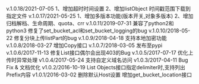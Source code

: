 v.1.0.18/2021-07-05
    1、增加超时时间设置
    2、增加listObject 时间戳范围下载到指定文件
v.1.0.17/2021-05-25
    1、增加多版本功能(版本开关,对象多版本)
    2、增加归档解档、生命周期、quota、crr
v.1.0.11/2019-07-31
    兼容了python2和python3
    修复了set_bucket_acl和set_bucket_logging的bug
v.1.0.10/2018-05-22
    修复分块上传listPart的bug
v.1.0.9/2018-04-18
    支持本地加密功能
v.1.0.8/2018-03-27
    增加Copy接口
v.1.0.7/2018-03-05
    发布至pypi
v.1.0.6/2017-11-13
    修复List接口偶尔会出现403的Bug
v.1.0.5/2017-07-17
    优化上传时异常处理
v1.0.4/2017-05-24
    支持自定义域名访问
v1.0.3/2017-04-11
    Bug Fix & 文档优化
v1.0.2/2016-10-19
    List Objects接口指定delimiter时,支持列出Prefix内容
v1.0.1/2016-03-02
    删除默认Host设置
    增加get_bucket_location接口
